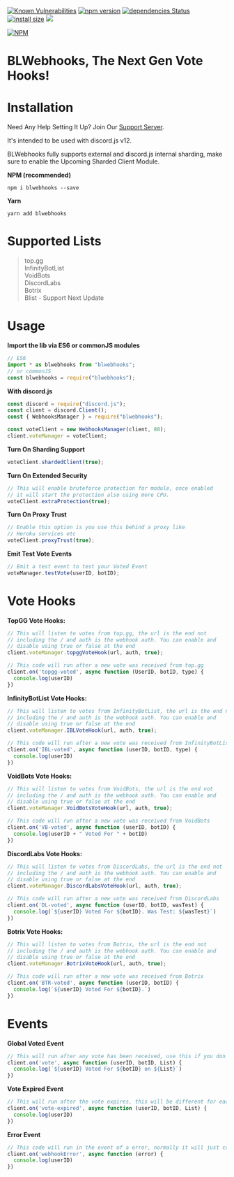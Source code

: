 [![Known Vulnerabilities](https://snyk.io/test/github/Strider-Bot/BLWebhooks/badge.svg)](https://snyk.io/test/github/Strider-Bot/BLWebhooks)
[![npm version](https://badge.fury.io/js/blwebhooks.svg)](https://badge.fury.io/js/blwebhooks)
[![dependencies Status](https://status.david-dm.org/gh/Strider-Bot/BLWebhooks.svg)](https://david-dm.org/Strider-Bot/BLWebhooks)
[![install size](https://packagephobia.com/badge?p=blwebhooks)](https://packagephobia.com/result?p=blwebhooks)
[![](https://data.jsdelivr.com/v1/package/npm/blwebhooks/badge?style=rounded)](https://www.jsdelivr.com/package/npm/blwebhooks)

[![NPM](https://nodei.co/npm/blwebhooks.png?downloads=true&downloadRank=true&stars=true)](https://nodei.co/npm/blwebhooks/)

# BLWebhooks, The Next Gen Vote Hooks!

# Installation

Need Any Help Setting It Up? Join Our [Support Server](https://discord.gg/8j4ZkpPvzP).

It's intended to be used with discord.js v12.

BLWebhooks fully supports external and discord.js internal sharding, make sure to enable the Upcoming Sharded Client Module.

**NPM (recommended)**
```
npm i blwebhooks --save
```

**Yarn**
```
yarn add blwebhooks
```

# Supported Lists
> top.gg<br>
> InfinityBotList<br>
> VoidBots<br>
> DiscordLabs<br>
> Botrix<br>
> Blist - Support Next Update<br>

# Usage

**Import the lib via ES6 or commonJS modules**
```js
// ES6
import * as blwebhooks from "blwebhooks";
// or commonJS
const blwebhooks = require("blwebhooks");
```

**With discord.js**
```js
const discord = require("discord.js");
const client = discord.Client();
const { WebhooksManager } = require("blwebhooks");

const voteClient = new WebhooksManager(client, 80);
client.voteManager = voteClient;
```

**Turn On Sharding Support**
```js
voteClient.shardedClient(true);
```

**Turn On Extended Security**
```js
// This will enable bruteforce protection for module, once enabled
// it will start the protection also using more CPU.
voteClient.extraProtection(true);
```

**Turn On Proxy Trust**
```js
// Enable this option is you use this behind a proxy like
// Heroku services etc
voteClient.proxyTrust(true);
```

**Emit Test Vote Events**
```js
// Emit a test event to test your Voted Event
voteManager.testVote(userID, botID);
```

# Vote Hooks

**TopGG Vote Hooks:**
```js
// This will listen to votes from top.gg, the url is the end not
// including the / and auth is the webhook auth. You can enable and
// disable using true or false at the end
client.voteManager.topggVoteHook(url, auth, true);

// This code will run after a new vote was received from top.gg
client.on('topgg-voted', async function (UserID, botID, type) {
  console.log(userID)
})
```

**InfinityBotList Vote Hooks:**
```js
// This will listen to votes from InfinityBotList, the url is the end not
// including the / and auth is the webhook auth. You can enable and
// disable using true or false at the end
client.voteManager.IBLVoteHook(url, auth, true);

// This code will run after a new vote was received from InfinityBotList
client.on('IBL-voted', async function (userID, botID, type) {
  console.log(userID)
})
```

**VoidBots Vote Hooks:**
```js
// This will listen to votes from VoidBots, the url is the end not
// including the / and auth is the webhook auth. You can enable and
// disable using true or false at the end
client.voteManager.VoidBotsVoteHook(url, auth, true);

// This code will run after a new vote was received from VoidBots
client.on('VB-voted', async function (userID, botID) {
  console.log(userID + " Voted For " + botID)
})
```

**DiscordLabs Vote Hooks:**
```js
// This will listen to votes from DiscordLabs, the url is the end not
// including the / and auth is the webhook auth. You can enable and
// disable using true or false at the end
client.voteManager.DiscordLabsVoteHook(url, auth, true);

// This code will run after a new vote was received from DiscordLabs
client.on('DL-voted', async function (userID, botID, wasTest) {
  console.log(`${userID} Voted For ${botID}. Was Test: ${wasTest}`)
})
```

**Botrix Vote Hooks:**
```js
// This will listen to votes from Botrix, the url is the end not
// including the / and auth is the webhook auth. You can enable and
// disable using true or false at the end
client.voteManager.BotrixVoteHook(url, auth, true);

// This code will run after a new vote was received from Botrix
client.on('BTR-voted', async function (userID, botID) {
  console.log(`${userID} Voted For ${botID}.`)
})
```

# Events

**Global Voted Event**
```js
// This will run after any vote has been received, use this if you don't want seprate events for each list
client.on('vote', async function (userID, botID, List) {
  console.log(`${userID} Voted For ${botID} on ${List}`)
})
```

**Vote Expired Event**
```js
// This will run after the vote expires, this will be different for each list
client.on('vote-expired', async function (userID, botID, List) {
  console.log(userID)
})
```

**Error Event**
```js
// This code will run in the event of a error, normally it will just console.log the error but you can add custom error events here
client.on('webhookError', async function (error) {
  console.log(userID)
})
```
